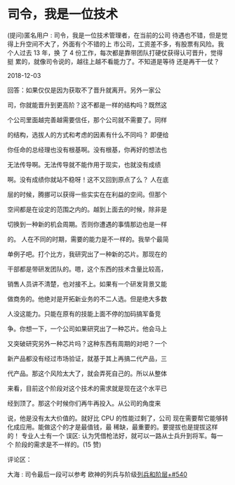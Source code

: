 # 司令，我是一位技术

(提问)匿名用户 : 司令，我是一位技术管理者，在当前的公司 待遇也不错，但是觉得上升空间不大了，外面有个不错的上 市公司，工资差不多，有股票有风险。我个人过去 13 年，换 了 4 份工作，每次都是靠带团队打硬仗获得认可晋升，觉得挺 累的，就像司令说的，越往上越不看能力了。不知道是等待 还是再干一仗？

2018-12-03

回答：如果仅仅是因为获取不了晋升就离开。另外一家公

司，你就能晋升到更高阶？这不都是一样的结构吗？既然这

个公司里面越完善越需要信任，那个公司就不需要了。同样

的结构，选拔人的方式和考虑的因素有什么不同吗？ 即便给

你任命的总经理也没有根基啊。没有根基，你再好的想法也

无法传导啊。无法传导就不能作用于现实，也就没有成绩

啊。没有成绩你就站不稳呀！这不又回到原点了么？ 人在底

层的时候，腾挪可以获得一些实实在在利益的空间。但那个

空间都是在设定的范围之内的。越到上面去的时候，除非是

切换到一种新的机会周期。否则你遭遇的事情那边也是一样

的。 人在不同的时期，需要的能力是不一样的。我举个最简

单例子吧。打个比方，我研究出了一种新的芯片。那现在的

干部都是带研发团队的。嗯，这个东西的技术含量比较高，

销售人员讲不清楚，也对接不上。如果有一个研发背景又能

做商务的。他绝对是开拓新业务的不二人选。但是绝大多数

人没这能力。只能在原有的技能上面不停的加码搞军备竞

争。你想一下，一个公司如果研究出了一种芯片。他会马上

又突破研究另外一种芯片吗？这种东西有周期的对吧？一个

新产品都没有经过市场验证，就基于其上再搞二代产品，三

代产品。那这个风险太大了，就会弄死自己的。所以从整体

来看，目前这个阶段对这个技术的需求就是现在这个水平已

经到顶了。那这个时候你们再牛再投入。从公司的角度来

说，他是没有太大价值的。就好比 CPU 的性能过剩了，公司 现在需要帮它能够转化成应用。能做这个的才是最值钱，最 稀缺，最重要的。要提拔也是提拔这样的！ 专业人士有一个 误区: 认为凭借枪法好，就可以一路从士兵升到将军。每一个 阶段的需求是不一样的。(15 赞)

评论区：

大海 : 司令最后一段可以参考 欧神的列兵与阶级[列兵和阶层](https://mp.weixin.qq.com/s/b6prjQ3AOJ_MBym19RgBbw)[+#540](https://mp.weixin.qq.com/s/b6prjQ3AOJ_MBym19RgBbw)